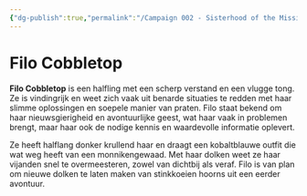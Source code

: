 ```yaml
---
{"dg-publish":true,"permalink":"/Campaign 002 - Sisterhood of the Missing Stool/002 - Silvered Secrets/People/NPC's/Steelreach/Filo Cobbletop/"}
---
```


# Filo Cobbletop

**Filo Cobbletop** is een halfling met een scherp verstand en een vlugge tong. Ze is vindingrijk en weet zich vaak uit benarde situaties te redden met haar slimme oplossingen en soepele manier van praten. Filo staat bekend om haar nieuwsgierigheid en avontuurlijke geest, wat haar vaak in problemen brengt, maar haar ook de nodige kennis en waardevolle informatie oplevert.

Ze heeft halflang donker krullend haar en draagt een kobaltblauwe outfit die wat weg heeft van een monnikengewaad. Met haar dolken weet ze haar vijanden snel te overmeesteren, zowel van dichtbij als veraf. 
Filo is van plan om nieuwe dolken te laten maken van stinkkoeien hoorns uit een eerder avontuur.